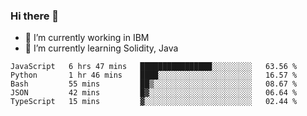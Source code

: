 ### Hi there 👋

<!--
**mathcodeman/mathcodeman** is a ✨ _special_ ✨ repository because its `README.md` (this file) appears on your GitHub profile.

Here are some ideas to get you started:

- 🔭 I’m currently working on ...
- 🌱 I’m currently learning ...
- 👯 I’m looking to collaborate on ...
- 🤔 I’m looking for help with ...
- 💬 Ask me about ...
- 📫 How to reach me: ...
- 😄 Pronouns: ...
- ⚡ Fun fact: ...
-->

- 🔭 I’m currently working in IBM
- 🌱 I’m currently learning Solidity, Java

<!--START_SECTION:waka-->

```text
JavaScript   6 hrs 47 mins   ████████████████░░░░░░░░░   63.56 %
Python       1 hr 46 mins    ████░░░░░░░░░░░░░░░░░░░░░   16.57 %
Bash         55 mins         ██▒░░░░░░░░░░░░░░░░░░░░░░   08.67 %
JSON         42 mins         █▓░░░░░░░░░░░░░░░░░░░░░░░   06.64 %
TypeScript   15 mins         ▓░░░░░░░░░░░░░░░░░░░░░░░░   02.44 %
```

<!--END_SECTION:waka-->
